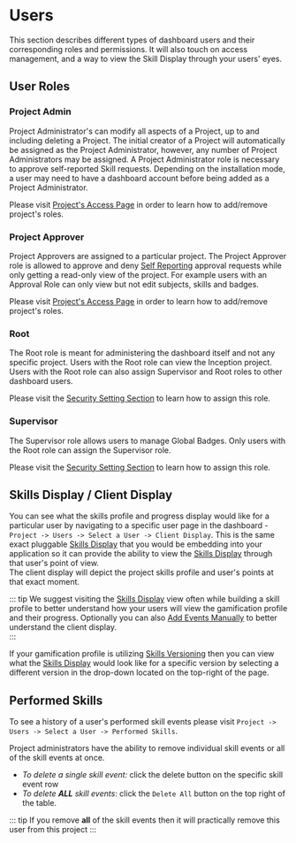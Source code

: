 # Users

This section describes different types of dashboard users and their corresponding roles and permissions. 
It will also touch on access management, and a way to view the Skill Display through your users' eyes.  

## User Roles

### Project Admin
Project Administrator's can modify all
aspects of a Project, up to and including deleting a Project. The initial creator of a Project will automatically be assigned
as the Project Administrator, however, any number of Project Administrators may be assigned. A Project Administrator role is necessary to approve
self-reported Skill requests. Depending on the installation mode, a user may need to have a dashboard account before
being added as a Project Administrator.

Please visit [Project's Access Page](/dashboard/user-guide/projects.html#access) in order to learn how to add/remove project's roles.

### Project Approver

Project Approvers are assigned to a particular project.
The Project Approver role is allowed to approve and deny [Self Reporting](/dashboard/user-guide/self-reporting.html#approval-queue) approval requests while only getting a read-only view of the project. For example users with an Approval Role can only view but not edit subjects, skills and badges.

Please visit [Project's Access Page](/dashboard/user-guide/projects.html#access) in order to learn how to add/remove project's roles.

### Root
The Root role is meant for administering the dashboard itself and not any specific project. Users with the Root role can view the Inception project. 
Users with the Root role can also assign Supervisor and Root roles to other dashboard users. 

Please visit the [Security Setting Section](/dashboard/user-guide/settings.html#security-settings) to learn how to assign this role.

### Supervisor
The Supervisor role allows users to manage Global Badges. Only users with the Root role can assign the Supervisor role.     

Please visit the [Security Setting Section](/dashboard/user-guide/settings.html#security-settings) to learn how to assign this role.

## Skills Display / Client Display

You can see what the skills profile and progress display would like for a particular user by navigating to a specific user page in the dashboard - ``Project -> Users -> Select a User -> Client Display``. 
This is the same exact pluggable [Skills Display](/skills-client/#skills-display) that you would be embedding into your application so it can provide the ability to view the [Skills Display](/skills-client/#skills-display) through that user's point of view.  
The client display will depict the project skills profile and user's points at that exact moment. 

::: tip 
We suggest visiting the [Skills Display](/skills-client/#skills-display) view often while building a skill profile to better understand how your users will view the gamification profile and their progress. 
Optionally you can also [Add Events Manually](/dashboard/user-guide/skills.html#manually-add-skill-event) to better understand the client display.  
::: 

If your gamification profile is utilizing [Skills Versioning](/dashboard/user-guide/skills.html#skills-versioning) then you can view 
what the [Skills Display](/skills-client/#skills-display) would look like for a specific version by selecting a different version in the drop-down located on the top-right of the page. 

## Performed Skills

To see a history of a user's performed skill events please visit ``Project -> Users -> Select a User -> Performed Skills``. 

Project administrators have the ability to remove individual skill events or all of the skill events at once.

* *To delete a single skill event:* click the delete button on the specific skill event row
* <em>To delete **ALL** skill events</em>: click the `Delete All` button on the top right of the table.

::: tip
If you remove **all** of the skill events then it will practically remove this user from this project
:::
